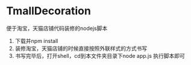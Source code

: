 # TmallDecoration
便于淘宝，天猫店铺代码装修的nodejs脚本

1. 下载并npm install 
2. 装修淘宝，天猫店铺的时候直接按照外联样式的方式书写
3. 书写完毕后，打开shell，cd到本文件夹目录下node app.js 执行脚本即可
